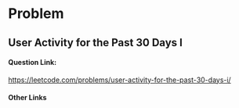 # Problem

## User Activity for the Past 30 Days I

#### Question Link:
https://leetcode.com/problems/user-activity-for-the-past-30-days-i/


#### Other Links
